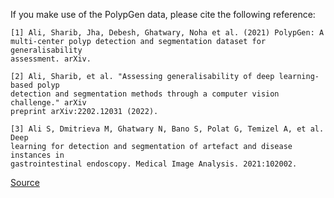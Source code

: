 If you make use of the PolypGen data, please cite the following reference:

``` apa
[1] Ali, Sharib, Jha, Debesh, Ghatwary, Noha et al. (2021) PolypGen: A 
multi-center polyp detection and segmentation dataset for generalisability 
assessment. arXiv.

[2] Ali, Sharib, et al. "Assessing generalisability of deep learning-based polyp 
detection and segmentation methods through a computer vision challenge." arXiv 
preprint arXiv:2202.12031 (2022).

[3] Ali S, Dmitrieva M, Ghatwary N, Bano S, Polat G, Temizel A, et al. Deep 
learning for detection and segmentation of artefact and disease instances in 
gastrointestinal endoscopy. Medical Image Analysis. 2021:102002.
```

[Source](https://www.synapse.org/#!Synapse:syn26376615/wiki/613312)